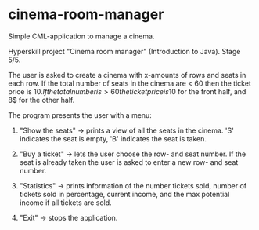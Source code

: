 # cinema-room-manager
Simple CML-application to manage a cinema.

Hyperskill project "Cinema room manager" (Introduction to Java). Stage 5/5.

The user is asked to create a cinema with x-amounts of rows and seats in each row.
If the total number of seats in the cinema are < 60 then the ticket price is 10$.
If the total number is > 60 the ticket price is 10$ for the front half, and 8$ for 
the other half. 

The program presents the user with a menu:

1. "Show the seats" -> prints a view of all the seats in the cinema. 'S' indicates
the seat is empty, 'B' indicates the seat is taken. 

2. "Buy a ticket" -> lets the user choose the row- and seat number. If the seat is 
already taken the user is asked to enter a new row- and seat number.

3. "Statistics" -> prints information of the number tickets sold, number of tickets
sold in percentage, current income, and the max potential income if all tickets are 
sold. 

4. "Exit" -> stops the application. 
